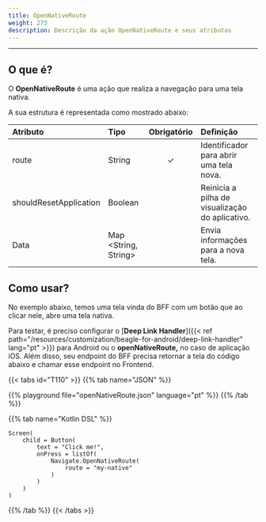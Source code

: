 ```yaml
---
title: OpenNativeRoute
weight: 273
description: Descrição da ação OpenNativeRoute e seus atributos
---
```


---

## O que é?

O **OpenNativeRoute** é uma ação que realiza a navegação para uma tela nativa.

A sua estrutura é representada como mostrado abaixo:

| **Atributo**           | **Tipo**                   | Obrigatório | **Definição**                                   |
| :--------------------- | :------------------------- | :---------: | :---------------------------------------------- |
| route                  | String                     |      ✓      | Identificador para abrir uma tela nova.         |
| shouldResetApplication | Boolean                    |             | Reinicia a pilha de visualização do aplicativo. |
| Data                   | Map &lt;String, String&gt; |             | Envia informações para a nova tela.             |

## Como usar?

No exemplo abaixo, temos uma tela vinda do BFF com um botão que ao clicar nele, abre uma tela nativa.

Para testar, é preciso configurar o [**Deep Link Handler**]({{< ref path="/resources/customization/beagle-for-android/deep-link-handler" lang="pt" >}}) para Android ou o **openNativeRoute,** no caso de aplicação iOS. Além disso, seu endpoint do BFF precisa retornar a tela do código abaixo e chamar esse endpoint no Frontend.

{{< tabs id="T110" >}}
{{% tab name="JSON" %}}

<!-- json-playground:openNativeRoute.json
{
  "_beagleComponent_" : "beagle:screenComponent",
  "child" : {
    "_beagleComponent_" : "beagle:button",
    "text" : "Click me!",
    "onPress" : [ {
      "_beagleAction_" : "beagle:openNativeRoute",
      "route" : "my-native",
      "shouldResetApplication" : false
    } ]
  }
}
-->

{{% playground file="openNativeRoute.json" language="pt" %}}
{{% /tab %}}

{{% tab name="Kotlin DSL" %}}

```
Screen(
    child = Button(
        text = "Click me!",
        onPress = listOf(
            Navigate.OpenNativeRoute(
                route = "my-native"
            )
        )
    )
)
```

{{% /tab %}}
{{< /tabs >}}
